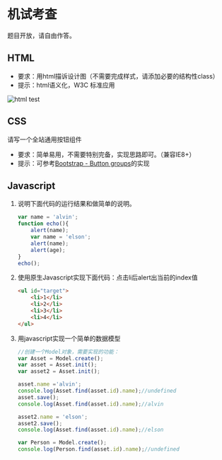 # 机试考查

题目开放，请自由作答。

## HTML

* 要求：用html描诉设计图（不需要完成样式，请添加必要的结构性class）
* 提示：html语义化，W3C 标准应用

![html test](http://bizresponsible.com/images/interview-html.png)

## CSS

请写一个全站通用按钮组件

* 要求：简单易用，不需要特别完备，实现思路即可。（兼容IE8+）
* 提示：可参考[Bootstrap - Button groups](http://getbootstrap.com/2.3.2/components.html#buttonGroups)的实现

## Javascript

1. 说明下面代码的运行结果和做简单的说明。

    ```javascript
    var name = 'alvin';
    function echo(){
        alert(name);
        var name = 'elson';
        alert(name);
        alert(age);
    }
    echo();
    ```

2. 使用原生Javascript实现下面代码：点击li后alert出当前的index值

    ```html
    <ul id="target">
        <li>1</li>
        <li>2</li>
        <li>3</li>
        <li>4</li>
    </ul>
    ```

3. 用javascript实现一个简单的数据模型

    ```javascript
    //创建一个Model对象，需要实现的功能：
    var Asset = Model.create();
    var asset = Asset.init();
    var asset2 = Asset.init();

    asset.name ='alvin';
    console.log(Asset.find(asset.id).name);//undefined
    asset.save();
    console.log(Asset.find(asset.id).name);//alvin

    asset2.name = 'elson';
    asset2.save();
    console.log(Asset.find(asset.id).name);//elson

    var Person = Model.create();
    console.log(Person.find(asset.id).name);//undefined
    ```
